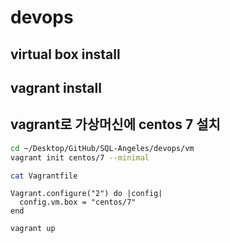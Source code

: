# devops

## virtual box install

## vagrant install 

## vagrant로 가상머신에 centos 7 설치
```bash
cd ~/Desktop/GitHub/SQL-Angeles/devops/vm
vagrant init centos/7 --minimal

cat Vagrantfile
```

```
Vagrant.configure("2") do |config|
  config.vm.box = "centos/7"
end
```

```
vagrant up 
```

